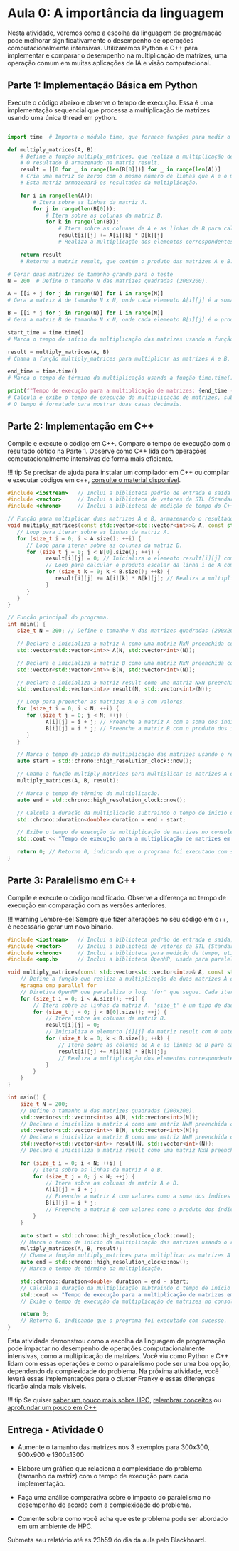 # Aula 0: A importância da linguagem 

Nesta atividade, veremos como a escolha da linguagem de programação pode melhorar significativamente o desempenho de operações computacionalmente intensivas. Utilizaremos Python e C++ para implementar e comparar o desempenho na multiplicação de matrizes, uma operação comum em muitas aplicações de IA e visão computacional.


## Parte 1: Implementação Básica em Python 

Execute o código abaixo e observe o tempo de execução. Essa é uma implementação sequencial que processa a multiplicação de matrizes usando uma única thread em python.


```python

import time  # Importa o módulo time, que fornece funções para medir o tempo de execução do código.

def multiply_matrices(A, B):
    # Define a função multiply_matrices, que realiza a multiplicação de duas matrizes A e B.
    # O resultado é armazenado na matriz result.
    result = [[0 for _ in range(len(B[0]))] for _ in range(len(A))]
    # Cria uma matriz de zeros com o mesmo número de linhas que A e o mesmo número de colunas que B.
    # Esta matriz armazenará os resultados da multiplicação.

    for i in range(len(A)):
        # Itera sobre as linhas da matriz A.
        for j in range(len(B[0])):
            # Itera sobre as colunas da matriz B.
            for k in range(len(B)):
                # Itera sobre as colunas de A e as linhas de B para calcular o produto escalar da linha i de A com a coluna j de B.
                result[i][j] += A[i][k] * B[k][j]
                # Realiza a multiplicação dos elementos correspondentes de A e B e soma o resultado ao elemento result[i][j].

    return result
    # Retorna a matriz result, que contém o produto das matrizes A e B.

# Gerar duas matrizes de tamanho grande para o teste
N = 200  # Define o tamanho N das matrizes quadradas (200x200).

A = [[i + j for j in range(N)] for i in range(N)]
# Gera a matriz A de tamanho N x N, onde cada elemento A[i][j] é a soma dos índices i e j.

B = [[i * j for j in range(N)] for i in range(N)]
# Gera a matriz B de tamanho N x N, onde cada elemento B[i][j] é o produto dos índices i e j.

start_time = time.time()
# Marca o tempo de início da multiplicação das matrizes usando a função time.time().

result = multiply_matrices(A, B)
# Chama a função multiply_matrices para multiplicar as matrizes A e B, armazenando o resultado em 'result'.

end_time = time.time()
# Marca o tempo de término da multiplicação usando a função time.time().

print(f"Tempo de execução para a multiplicação de matrizes: {end_time - start_time:.2f} segundos")
# Calcula e exibe o tempo de execução da multiplicação de matrizes, subtraindo start_time de end_time.
# O tempo é formatado para mostrar duas casas decimais.

```



## Parte 2: Implementação em C++ 

Compile e execute o código em C++. Compare o tempo de execução com o resultado obtido na Parte 1. Observe como C++ lida com operações computacionalmente intensivas de forma mais eficiente.

!!! tip 
      Se precisar de ajuda para instalar um compilador em C++ ou compilar e executar códigos em c++, [consulte o material disponível](../../Teoria/compilar-executar-C++.md).


```cpp
#include <iostream>   // Inclui a biblioteca padrão de entrada e saída do C++ (necessária para usar std::cout).
#include <vector>     // Inclui a biblioteca de vetores da STL (Standard Template Library) do C++, usada para criar matrizes dinâmicas.
#include <chrono>     // Inclui a biblioteca de medição de tempo do C++ (necessária para medir o tempo de execução).

// Função para multiplicar duas matrizes A e B, armazenando o resultado na matriz 'result'.
void multiply_matrices(const std::vector<std::vector<int>>& A, const std::vector<std::vector<int>>& B, std::vector<std::vector<int>>& result) {
   // Loop para iterar sobre as linhas da matriz A.
   for (size_t i = 0; i < A.size(); ++i) {
      // Loop para iterar sobre as colunas da matriz B.
      for (size_t j = 0; j < B[0].size(); ++j) {
            result[i][j] = 0; // Inicializa o elemento result[i][j] com 0 antes de somar os produtos.
            // Loop para calcular o produto escalar da linha i de A com a coluna j de B.
            for (size_t k = 0; k < B.size(); ++k) {
               result[i][j] += A[i][k] * B[k][j]; // Realiza a multiplicação e soma dos elementos correspondentes de A e B.
            }
      }
   }
}

// Função principal do programa.
int main() {
   size_t N = 200; // Define o tamanho N das matrizes quadradas (200x200).

   // Declara e inicializa a matriz A como uma matriz NxN preenchida com zeros.
   std::vector<std::vector<int>> A(N, std::vector<int>(N));

   // Declara e inicializa a matriz B como uma matriz NxN preenchida com zeros.
   std::vector<std::vector<int>> B(N, std::vector<int>(N));

   // Declara e inicializa a matriz result como uma matriz NxN preenchida com zeros, que armazenará o resultado da multiplicação.
   std::vector<std::vector<int>> result(N, std::vector<int>(N));

   // Loop para preencher as matrizes A e B com valores.
   for (size_t i = 0; i < N; ++i) {
      for (size_t j = 0; j < N; ++j) {
            A[i][j] = i + j; // Preenche a matriz A com a soma dos índices i e j.
            B[i][j] = i * j; // Preenche a matriz B com o produto dos índices i e j.
      }
   }

   // Marca o tempo de início da multiplicação das matrizes usando o relógio de alta resolução.
   auto start = std::chrono::high_resolution_clock::now();

   // Chama a função multiply_matrices para multiplicar as matrizes A e B, armazenando o resultado em 'result'.
   multiply_matrices(A, B, result);

   // Marca o tempo de término da multiplicação.
   auto end = std::chrono::high_resolution_clock::now();

   // Calcula a duração da multiplicação subtraindo o tempo de início do tempo de término, armazenando o resultado em 'duration'.
   std::chrono::duration<double> duration = end - start;

   // Exibe o tempo de execução da multiplicação de matrizes no console.
   std::cout << "Tempo de execução para a multiplicação de matrizes em C++: " << duration.count() << " segundos" << std::endl;

   return 0; // Retorna 0, indicando que o programa foi executado com sucesso.
}

```


## Parte 3: Paralelismo em C++ 

Compile e execute o código modificado. Observe a diferença no tempo de execução em comparação com as versões anteriores.

!!! warning
    Lembre-se! Sempre que fizer alterações no seu código em c++, é necessário gerar um novo binário.


```cpp
#include <iostream>   // Inclui a biblioteca padrão de entrada e saída, usada para funções como std::cout.
#include <vector>     // Inclui a biblioteca de vetores da STL (Standard Template Library) do C++.
#include <chrono>     // Inclui a biblioteca para medição de tempo, utilizada para calcular a duração de execução.
#include <omp.h>      // Inclui a biblioteca OpenMP, usada para paralelismo em C++.

void multiply_matrices(const std::vector<std::vector<int>>& A, const std::vector<std::vector<int>>& B, std::vector<std::vector<int>>& result) {
    // Define a função que realiza a multiplicação de duas matrizes A e B, armazenando o resultado na matriz 'result'.
    #pragma omp parallel for
    // Diretiva OpenMP que paraleliza o loop 'for' que segue. Cada iteração do loop externo será executada em paralelo.
    for (size_t i = 0; i < A.size(); ++i) {
        // Itera sobre as linhas da matriz A. 'size_t' é um tipo de dado usado para representar tamanhos e índices.
        for (size_t j = 0; j < B[0].size(); ++j) {
            // Itera sobre as colunas da matriz B.
            result[i][j] = 0;
            // Inicializa o elemento [i][j] da matriz result com 0 antes de somar os produtos.
            for (size_t k = 0; k < B.size(); ++k) {
                // Itera sobre as colunas de A e as linhas de B para calcular o produto escalar da linha i de A com a coluna j de B.
                result[i][j] += A[i][k] * B[k][j];
                // Realiza a multiplicação dos elementos correspondentes de A e B, somando o resultado ao elemento result[i][j].
            }
        }
    }
}

int main() {
    size_t N = 200;
    // Define o tamanho N das matrizes quadradas (200x200).
    std::vector<std::vector<int>> A(N, std::vector<int>(N));
    // Declara e inicializa a matriz A como uma matriz NxN preenchida com zeros.
    std::vector<std::vector<int>> B(N, std::vector<int>(N));
    // Declara e inicializa a matriz B como uma matriz NxN preenchida com zeros.
    std::vector<std::vector<int>> result(N, std::vector<int>(N));
    // Declara e inicializa a matriz result como uma matriz NxN preenchida com zeros, que armazenará o resultado da multiplicação.

    for (size_t i = 0; i < N; ++i) {
        // Itera sobre as linhas da matriz A e B.
        for (size_t j = 0; j < N; ++j) {
            // Itera sobre as colunas da matriz A e B.
            A[i][j] = i + j;
            // Preenche a matriz A com valores como a soma dos índices i e j.
            B[i][j] = i * j;
            // Preenche a matriz B com valores como o produto dos índices i e j.
        }
    }

    auto start = std::chrono::high_resolution_clock::now();
    // Marca o tempo de início da multiplicação das matrizes usando o relógio de alta resolução.
    multiply_matrices(A, B, result);
    // Chama a função multiply_matrices para multiplicar as matrizes A e B, armazenando o resultado em 'result'.
    auto end = std::chrono::high_resolution_clock::now();
    // Marca o tempo de término da multiplicação.

    std::chrono::duration<double> duration = end - start;
    // Calcula a duração da multiplicação subtraindo o tempo de início do tempo de término, armazenando o resultado em 'duration'.
    std::cout << "Tempo de execução para a multiplicação de matrizes em C++ com OpenMP: " << duration.count() << " segundos" << std::endl;
    // Exibe o tempo de execução da multiplicação de matrizes no console.

    return 0;
    // Retorna 0, indicando que o programa foi executado com sucesso.
}

```

Esta atividade demonstrou como a escolha da linguagem de programação pode impactar no desempenho de operações computacionalmente intensivas, como a multiplicação de matrizes. Você viu como Python e C++ lidam com essas operações e como o paralelismo pode ser uma boa opção, dependendo da complexidade do problema. Na próxima atividade, você levará essas implementações para o cluster Franky e essas diferenças ficarão ainda mais visíveis.

!!! tip 
      Se quiser [saber um pouco mais sobre HPC](../../Teoria/contextualizando-hpc/contextualizando-HPC.md), [relembrar conceitos](../../Teoria/introducao/conceitos-basicos-hw.md) ou [aprofundar um pouco em C++](../../Teoria/conceitos-basicos-C++.md)


## Entrega - Atividade 0

- Aumente o tamanho das matrizes nos 3 exemplos para 300x300, 900x900 e 1300x1300 

- Elabore um gráfico que relaciona a complexidade do problema (tamanho da matriz) com o tempo de execução para cada implementação.

- Faça uma análise comparativa sobre o impacto do paralelismo no desempenho de acordo com a complexidade do problema.

- Comente sobre como você acha que este problema pode ser abordado em um ambiente de HPC.


Submeta seu relatório até as 23h59 do dia da aula pelo Blackboard.


